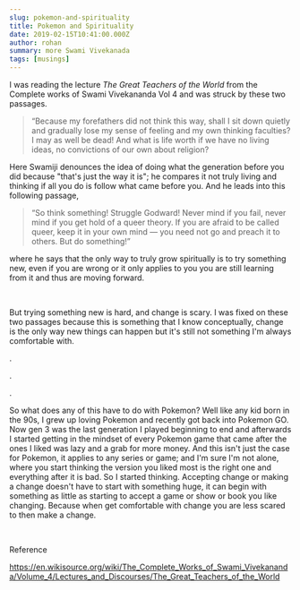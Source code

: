 ```yaml
---
slug: pokemon-and-spirituality
title: Pokemon and Spirituality
date: 2019-02-15T10:41:00.000Z
author: rohan
summary: more Swami Vivekanada
tags: [musings]
---
```

I was reading the lecture *The Great Teachers of the World* from the Complete works of Swami Vivekananda Vol 4 and was struck by these two passages.

> “Because my forefathers did not think this way, shall I sit down quietly and gradually lose my sense of feeling and my own thinking faculties? I may as well be dead! And what is life worth if we have no living ideas, no convictions of our own about religion?

Here Swamiji denounces the idea of doing what the generation before you did because "that's just the way it is"; he compares it not truly living and thinking if all you do is follow what came before you. And he leads into this following passage,

> “So think something! Struggle Godward! Never mind if you fail, never mind if you get hold of a queer theory. If you are afraid to be called queer, keep it in your own mind — you need not go and preach it to others. But do something!”

where he says that the only way to truly grow spiritually is to try something new, even if you are wrong or it only applies to you you are still learning from it and thus are moving forward.

 

But trying something new is hard, and change is scary. I was fixed on these two passages because this is something that I know conceptually, change is the only way new things can happen but it's still not something I'm always comfortable with.

.

.

.

So what does any of this have to do with Pokemon? Well like any kid born in the 90s, I grew up loving Pokemon and recently got back into Pokemon GO. Now gen 3 was the last generation I played beginning to end and afterwards I started getting in the mindset of every Pokemon game that came after the ones I liked was lazy and a grab for more money. And this isn't just the case for Pokemon, it applies to any series or game; and I'm sure I'm not alone, where you start thinking the version you liked most is the right one and everything after it is bad. So I started thinking. Accepting change or making a change doesn't have to start with something huge, it can begin with something as little as starting to accept a game or show or book you like changing. Because when get comfortable with change you are less scared to then make a change.

 

Reference

<https://en.wikisource.org/wiki/The_Complete_Works_of_Swami_Vivekananda/Volume_4/Lectures_and_Discourses/The_Great_Teachers_of_the_World>